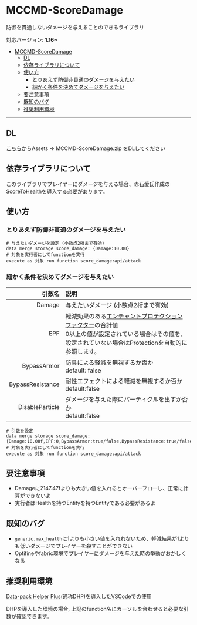 # MCCMD-ScoreDamage
防御を貫通しないダメージを与えることのできるライブラリ

対応バージョン: **1.16~**

- [MCCMD-ScoreDamage](#mccmd-scoredamage)
  - [DL](#dl)
  - [依存ライブラリについて](#依存ライブラリについて)
  - [使い方](#使い方)
    - [とりあえず防御非貫通のダメージを与えたい](#とりあえず防御非貫通のダメージを与えたい)
    - [細かく条件を決めてダメージを与えたい](#細かく条件を決めてダメージを与えたい)
  - [要注意事項](#要注意事項)
  - [既知のバグ](#既知のバグ)
  - [推奨利用環境](#推奨利用環境)

---
## DL
[こちら](https://github.com/ChenCMD/MCCMD-ScoreDamage/releases/tag/2.0)からAssets -> MCCMD-ScoreDamage.zip をDLしてください

## 依存ライブラリについて
このライブラリでプレイヤーにダメージを与える場合、赤石愛氏作成の[ScoreToHealth](https://github.com/Ai-Akaishi/ScoreToHealth)を導入する必要があります。

## 使い方

### とりあえず防御非貫通のダメージを与えたい
```mcfunction
# 与えたいダメージを設定 (小数点2桁まで有効)
data merge storage score_damage: {Damage:10.00}
# 対象を実行者にしてfunctionを実行
execute as 対象 run function score_damage:api/attack
```

### 細かく条件を決めてダメージを与えたい

| 引数名 | 説明 |
| -: | :- |
| Damage | 与えたいダメージ (小数点2桁まで有効) |
| EPF | 軽減効果のある[エンチャントプロテクションファクター](https://minecraft.gamepedia.com/Armor#Enchantments)の合計値 <br> 0以上の値が設定されている場合はその値を, 設定されていない場合はProtectionを自動的に参照します。|
| BypassArmor | 防具による軽減を無視するか否か <br> default: false |
| BypassResistance | 耐性エフェクトによる軽減を無視するか否か <br> default:false |
| DisableParticle | ダメージを与えた際にパーティクルを出すか否か <br> default:false |

```mcfunction
# 引数を設定
data merge storage score_damage: {Damage:10.00f,EPF:0,BypassArmor:true/false,BypassResistance:true/false,DisableParticle:true/false}
# 対象を実行者にしてfunctionを実行
execute as 対象 run function score_damage:api/attack
```

## 要注意事項
* Damageに2147.47fよりも大きい値を入れるとオーバーフローし、正常に計算ができないよ
* 実行者はHealthを持つEntityを持つEntityである必要があるよ

## 既知のバグ
* `generic.max_health`に1よりも小さい値を入れれないため、軽減結果が1よりも低いダメージでプレイヤーを殺すことができない
* Optifineやfabric環境でプレイヤーにダメージを与えた時の挙動がおかしくなる

## 推奨利用環境
[Data-pack Helper Plus](https://github.com/SPGoding/datapack-language-server)(通称DHP)を導入した[VSCode](https://azure.microsoft.com/ja-jp/products/visual-studio-code/)での使用

DHPを導入した環境の場合, 上記のfunction名にカーソルを合わせると必要な引数が確認できます。
